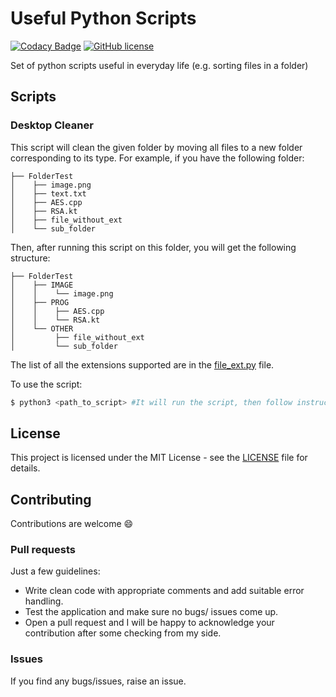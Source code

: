 # Useful Python Scripts

[![Codacy Badge](https://api.codacy.com/project/badge/Grade/f3aaee8fe0904ee899c97808dc1e6f53)](https://www.codacy.com/manual/alexandre.ladriere77/Useful-Python-Scripts?utm_source=github.com&amp;utm_medium=referral&amp;utm_content=AlexandreLadriere/Useful-Python-Scripts&amp;utm_campaign=Badge_Grade)
[![GitHub license](https://img.shields.io/github/license/AlexandreLadriere/Useful-Python-Scripts.svg)](https://github.com/AlexandreLadriere/Useful-Python-Scripts/blob/master/LICENSE)

Set of python scripts useful in everyday life (e.g. sorting files in a folder)

## Scripts
### Desktop Cleaner
This script will clean the given folder by moving all files to a new folder corresponding to its type. For example, if you have the following folder:
```
├── FolderTest
│    ├── image.png
│    ├── text.txt
│    ├── AES.cpp
│    ├── RSA.kt
│    ├── file_without_ext
│    └── sub_folder
```

Then, after running this script on this folder, you will get the following structure:

```
├── FolderTest
│    ├── IMAGE
│    │    └── image.png
│    ├── PROG
│    │    ├── AES.cpp
│    │    └── RSA.kt
│    └── OTHER
│         ├── file_without_ext
│         └── sub_folder
```

The list of all the extensions supported are in the [file_ext.py] file. 

To use the script:
```sh
$ python3 <path_to_script> #It will run the script, then follow instructions
```

## License
This project is licensed under the MIT License - see the [LICENSE] file for details.

## Contributing
Contributions are welcome :smile:

### Pull requests
Just a few guidelines:
-   Write clean code with appropriate comments and add suitable error handling.
-   Test the application and make sure no bugs/ issues come up.
-   Open a pull request and I will be happy to acknowledge your contribution after some checking from my side.

### Issues
If you find any bugs/issues, raise an issue.

  [LICENSE]: <LICENSE>
  [file_ext.py]: <./Desktop_cleaner/file_ext.py>